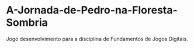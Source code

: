 # A-Jornada-de-Pedro-na-Floresta-Sombria
Jogo desenvolvimento para a disciplina de Fundamentos de Jogos Digitais.
